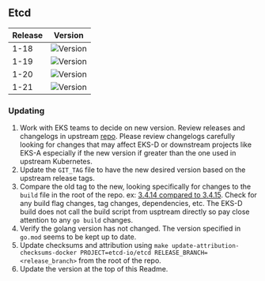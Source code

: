 ## **Etcd**

| Release | Version |
| --- | --- |
| 1-18 | ![Version](https://img.shields.io/badge/version-v3.4.14-blue) |
| 1-19 | ![Version](https://img.shields.io/badge/version-v3.4.14-blue) |
| 1-20 | ![Version](https://img.shields.io/badge/version-v3.4.15-blue) |
| 1-21 | ![Version](https://img.shields.io/badge/version-v3.4.16-blue) |


### Updating

1. Work with EKS teams to decide on new version.  Review releases and changelogs in upstream [repo](https://github.com/etcd-io/etcd). 
Please review changelogs carefully looking for changes that may affect EKS-D or downstream projects like EKS-A especially if the new
version if greater than the one used in upstream Kubernetes.
1. Update the `GIT_TAG` file to have the new desired version based on the upstream release tags.
1. Compare the old tag to the new, looking specifically for changes to the `build` file in the root of the repo. 
ex: [3.4.14 compared to 3.4.15](https://github.com/etcd-io/etcd/compare/v3.4.14...v3.4.15). Check for any build flag changes, tag changes, dependencies, etc.
The EKS-D build does not call the build script from usptream directly so pay close attention to any `go build` changes.
1. Verify the golang version has not changed. The version specified in `go.mod` seems to be kept up to date.
1. Update checksums and attribution using `make update-attribution-checksums-docker PROJECT=etcd-io/etcd RELEASE_BRANCH=<release_branch>` from the root of the repo.
1. Update the version at the top of this Readme.
